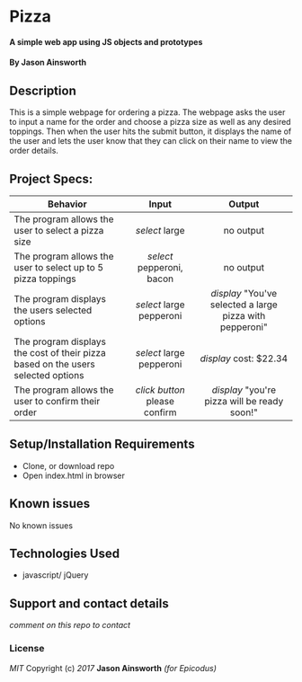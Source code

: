 # Pizza
#### A simple web app using JS objects and prototypes
#### By Jason Ainsworth

## Description
This is a simple webpage for ordering a pizza. The webpage asks the user to input a name for the order and choose a pizza size as well as any desired toppings. Then when the user hits the submit button, it displays the name of the user and lets the user know that they can click on their name to view the order details.

## Project Specs:
| Behavior |  Input   |  Output  |
|----------|:--------:|:--------:|
| The program allows the user to select a pizza size | *select* large| no output |
| The program allows the user to select up to 5 pizza toppings | *select* pepperoni, bacon| no output |
| The program displays the users selected options | *select* large pepperoni | *display* "You've selected a large pizza with pepperoni" |
| The program displays the cost of their pizza based on the users selected options | *select* large pepperoni | *display* cost: $22.34 |
| The program allows the user to confirm their order | *click button* please confirm | *display* "you're pizza will be ready soon!" |


## Setup/Installation Requirements
* Clone, or download repo
* Open index.html in browser

## Known issues
No known issues
## Technologies Used
* javascript/ jQuery
## Support and contact details
_comment on this repo to contact_
### License
_MIT_
Copyright (c) _2017_ **Jason Ainsworth** _(for Epicodus)_
